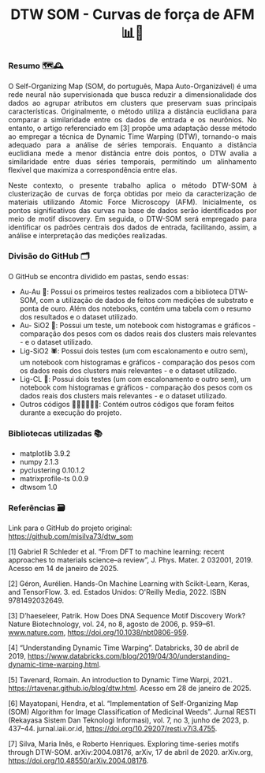 # <p align="center"> **DTW SOM - Curvas de força de AFM** 📊💪 </p>
### **Resumo** 🗺️🕰️
<p align="justify">
O Self-Organizing Map (SOM, do português, Mapa Auto-Organizável) é uma rede neural não supervisionada que busca reduzir a dimensionalidade dos dados ao agrupar atributos em clusters que preservam suas principais características. Originalmente, o método utiliza a distância euclidiana para comparar a similaridade entre os dados de entrada e os neurônios. No entanto, o artigo referenciado em [3] propõe uma adaptação desse método ao empregar a técnica de Dynamic Time Warping (DTW), tornando-o mais adequado para a análise de séries temporais. Enquanto a distância euclidiana mede a menor distância entre dois pontos, o DTW avalia a similaridade entre duas séries temporais, permitindo um alinhamento flexível que maximiza a correspondência entre elas. 
</p>

<p align="justify">
Neste contexto, o presente trabalho aplica o método DTW-SOM à clusterização de curvas de força obtidas por meio da caracterização de materiais utilizando Atomic Force Microscopy (AFM). Inicialmente, os pontos significativos das curvas na base de dados serão identificados por meio de motif discovery. Em seguida, o DTW-SOM será empregado para identificar os padrões centrais dos dados de entrada, facilitando, assim, a análise e interpretação das medições realizadas.
</p>

### **Divisão do GitHub** 🗂️
O GitHub se encontra dividido em pastas, sendo essas:
<ul>
  <li> Au-Au 🐶: Possui os primeiros testes realizados com a biblioteca DTW-SOM, com a utilização de dados de feitos com medições de substrato e ponta de ouro. Além dos notebooks, contém uma tabela com o resumo dos resultados e o dataset utilizado. </li>
  <li> Au- SiO2 🫎: Possui um teste, um notebook com histogramas e gráficos - comparação dos pesos com os dados reais dos clusters mais relevantes - e o dataset utilizado. </li>
  <li> Lig-SiO2 🕷️: Possui dois testes (um com escalonamento e outro sem), um notebook com histogramas e gráficos - comparação dos pesos com os dados reais dos clusters mais relevantes - e o dataset utilizado.
  <li> Lig-CL 🐛: Possui dois testes (um com escalonamento e outro sem), um notebook com histogramas e gráficos - comparação dos pesos com os dados reais dos clusters mais relevantes - e o dataset utilizado.
  <li>Outros códigos 👩🏻‍💻👩🏻‍💻: Contém outros códigos que foram feitos durante a execução do projeto. </li>
</ul>

### Bibliotecas utilizadas 📚
* matplotlib 3.9.2
* numpy  2.1.3
* pyclustering 0.10.1.2
* matrixprofile-ts 0.0.9
* dtwsom 1.0

### Referências 🗃️
Link para o GitHub do projeto original: https://github.com/misilva73/dtw_som

[1] Gabriel R Schleder et al. “From DFT to machine learning: recent approaches to materials science–a review”, J. Phys. Mater. 2 032001, 2019. Acesso em 14 de janeiro de 2025.

[2] Géron, Aurélien. Hands-On Machine Learning with Scikit-Learn, Keras, and TensorFlow. 3. ed. Estados Unidos: O'Reilly Media, 2022. ISBN 9781492032649.

[3] D’haeseleer, Patrik. How Does DNA Sequence Motif Discovery Work? Nature Biotechnology, vol. 24, no 8, agosto de 2006, p. 959–61. www.nature.com, https://doi.org/10.1038/nbt0806-959.

[4] “Understanding Dynamic Time Warping”. Databricks, 30 de abril de 2019, https://www.databricks.com/blog/2019/04/30/understanding-dynamic-time-warping.html.

[5] Tavenard, Romain. An introduction to Dynamic Time Warpi, 2021.. https://rtavenar.github.io/blog/dtw.html. Acesso em 28 de janeiro de 2025.

[6] Mayatopani, Hendra, et al. “Implementation of Self-Organizing Map (SOM) Algorithm for Image Classification of Medicinal Weeds”. Jurnal RESTI (Rekayasa Sistem Dan Teknologi Informasi), vol. 7, no 3, junho de 2023, p. 437–44. jurnal.iaii.or.id, https://doi.org/10.29207/resti.v7i3.4755.

[7] Silva, Maria Inês, e Roberto Henriques. Exploring time-series motifs through DTW-SOM. arXiv:2004.08176, arXiv, 17 de abril de 2020. arXiv.org, https://doi.org/10.48550/arXiv.2004.08176.
</p>
